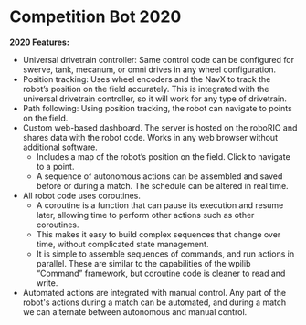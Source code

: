 # Competition Bot 2020

**2020 Features:**

- Universal drivetrain controller: Same control code can be configured for swerve, tank, mecanum, or omni drives in any wheel configuration.
- Position tracking: Uses wheel encoders and the NavX to track the robot’s position on the field accurately. This is integrated with the universal drivetrain controller, so it will work for any type of drivetrain.
- Path following: Using position tracking, the robot can navigate to points on the field.
- Custom web-based dashboard. The server is hosted on the roboRIO and shares data with the robot code. Works in any web browser without additional software.
  - Includes a map of the robot’s position on the field. Click to navigate to a point.
  - A sequence of autonomous actions can be assembled and saved before or during a match. The schedule can be altered in real time.
- All robot code uses coroutines.
  - A coroutine is a function that can pause its execution and resume later, allowing time to perform other actions such as other coroutines.
  - This makes it easy to build complex sequences that change over time, without complicated state management.
  - It is simple to assemble sequences of commands, and run actions in parallel. These are similar to the capabilities of the wpilib “Command” framework, but coroutine code is cleaner to read and write.
- Automated actions are integrated with manual control. Any part of the robot's actions during a match can be automated, and during a match we can alternate between autonomous and manual control.